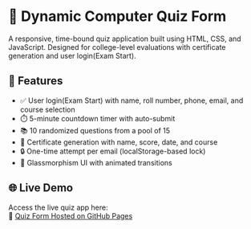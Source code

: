 # 🧠 Dynamic Computer Quiz Form

A responsive, time-bound quiz application built using HTML, CSS, and JavaScript. Designed for college-level evaluations with certificate generation and user login(Exam Start).

## 🚀 Features

- ✅ User login(Exam Start) with name, roll number, phone, email, and course selection
- ⏱️ 5-minute countdown timer with auto-submit
- 📚 10 randomized questions from a pool of 15
- 📄 Certificate generation with name, score, date, and course
- 🔒 One-time attempt per email (localStorage-based lock)
- 🎨 Glassmorphism UI with animated transitions

## 🌐 Live Demo

Access the live quiz app here:  
🔗 [Quiz Form Hosted on GitHub Pages](https://md-aliraj.github.io/Quiz-Form/)
